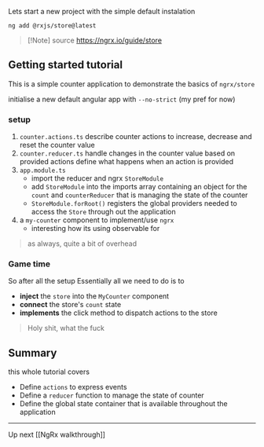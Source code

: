 Lets start a new project with the simple default instalation

```shell
ng add @rxjs/store@latest
```

> [!Note] source 
> https://ngrx.io/guide/store

## Getting started tutorial
This is a simple counter application to demonstrate the basics of `ngrx/store`

initialise a new default angular app with `--no-strict` (my pref for now)

### setup
1. `counter.actions.ts`
describe counter actions to increase, decrease and reset the counter value
2. `counter.reducer.ts`
handle changes in the counter value based on provided actions
define what happens when an action is provided
3. `app.module.ts`
	- import the reducer and ngrx `StoreModule`
	- add `StoreModule` into the imports array containing an object for the `count` and `counterReducer` that is managing the state of the counter
	- `StoreModule.forRoot()` registers the global providers needed to access the `Store` through out the application
4. a `my-counter` component to implement/use `ngrx`
	- interesting how its using observable for 

> as always, quite a bit of overhead

### Game time
So after all the setup
Essentially all we need to do is to 
- **inject** the `store` into the `MyCounter` component
- **connect** the store's `count` state
- **implements** the click method to dispatch actions to the store

> Holy shit, what the fuck


## Summary
this whole tutorial covers
- Define `actions` to express events
- Define a `reducer` function to manage the state of counter
- Define the global state container that is available throughout the application

---
Up next [[NgRx walkthrough]]